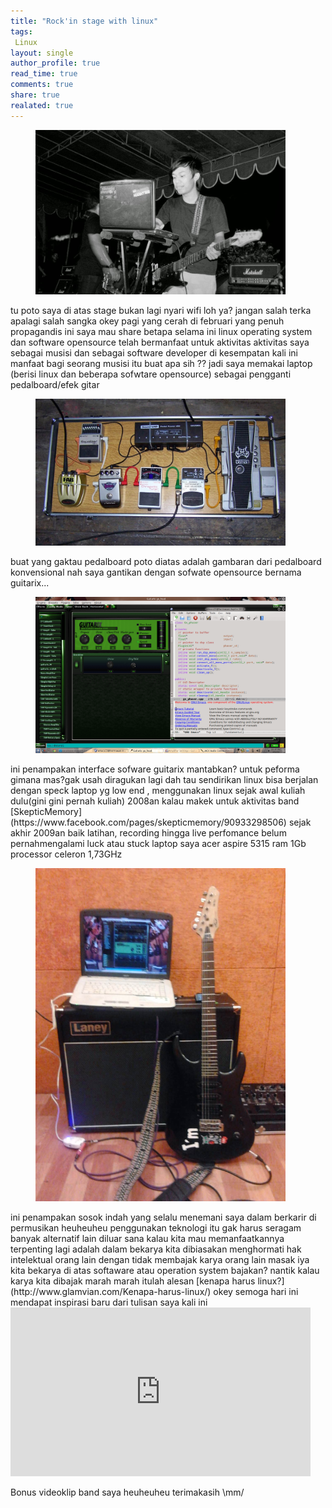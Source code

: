 ```yaml
---
title: "Rock'in stage with linux"
tags:
 Linux
layout: single
author_profile: true
read_time: true
comments: true
share: true
realated: true
---
```


<figure style="width: 400px" class="align-center">
<img src="/images/mlete.jpg">
<figcaption></figcaption>
</figure> 

tu poto saya di atas stage bukan lagi nyari wifi loh ya? jangan salah terka apalagi salah sangka
okey pagi yang cerah di februari yang penuh propagandis ini saya mau share betapa selama ini 
linux operating system dan software opensource telah bermanfaat untuk aktivitas aktivitas saya
sebagai musisi dan sebagai software developer di kesempatan kali ini manfaat bagi seorang musisi
itu buat apa sih ?? jadi saya memakai laptop (berisi linux dan beberapa sofwtare opensource) sebagai
pengganti pedalboard/efek gitar

<figure style="width: 400px" class="align-center">
<img src="/images/pedals.jpg">
<figcaption></figcaption>
</figure>

buat yang gaktau pedalboard poto diatas adalah gambaran dari pedalboard konvensional
nah saya gantikan dengan sofwate opensource bernama guitarix...

<figure style="width: 400px" class="align-center">
<img src="/images/guitarrix.png">
<figcaption></figcaption>
</figure>
ini penampakan interface sofware guitarix mantabkan? untuk peforma gimana mas?gak usah
diragukan lagi dah tau sendirikan linux bisa berjalan dengan speck laptop yg low end ,
menggunakan linux sejak awal kuliah dulu(gini gini pernah kuliah) 2008an kalau makek 
untuk aktivitas band [SkepticMemory](https://www.facebook.com/pages/skepticmemory/90933298506) sejak akhir 2009an baik latihan, recording hingga live perfomance belum pernahmengalami luck atau stuck laptop saya acer aspire 5315 ram 1Gb processor celeron 1,73GHz 

<figure style="width: 400px" class="align-center">
<img src="/images/gitari.jpg">
<figcaption></figcaption>
</figure>
ini penampakan sosok indah yang selalu menemani saya dalam berkarir di permusikan heuheuheu
penggunakan teknologi itu gak harus seragam banyak alternatif lain diluar sana kalau kita mau
memanfaatkannya terpenting lagi adalah dalam bekarya kita dibiasakan menghormati hak intelektual
orang lain dengan tidak membajak karya orang lain masak iya kita bekarya di atas softaware atau
operation system bajakan? nantik kalau karya kita dibajak marah marah itulah alesan [kenapa harus linux?](http://www.glamvian.com/Kenapa-harus-linux/) okey semoga hari ini mendapat inspirasi baru dari tulisan saya kali ini

<iframe width="480" height="270" src="https://www.youtube.com/embed/d3pY-AqT-tI" frameborder="0" allowfullscreen></iframe>

Bonus videoklip band saya heuheuheu terimakasih \mm/ 
